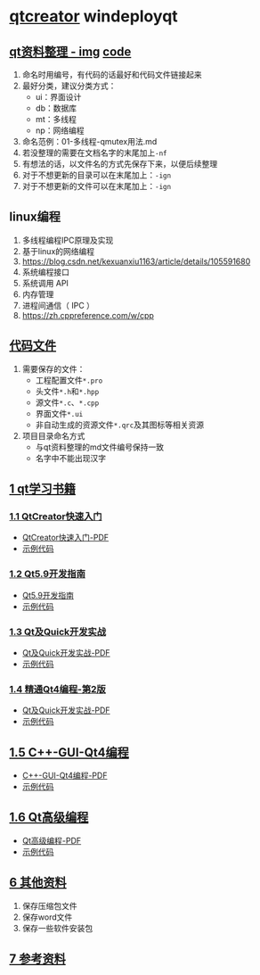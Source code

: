 # [qtcreator](./)   windeployqt   
## [qt资料整理](./01-qt-study)[ - img](./01-qt-study/img) [code](./02-code)       

1. 命名时用编号，有代码的话最好和代码文件链接起来     
2. 最好分类，建议分类方式：   
	- ui：界面设计   
	- db：数据库   
	- mt：多线程   
	- np：网络编程  
3. 命名范例：01-多线程-qmutex用法.md  
4. 若没整理的需要在文档名字的末尾加上`-nf`  
5. 有想法的话，以文件名的方式先保存下来，以便后续整理   
6. 对于不想更新的目录可以在末尾加上：`-ign`   
7. 对于不想更新的文件可以在末尾加上：`-ign`    


## linux编程   
1. 多线程编程IPC原理及实现   
2. 基于linux的网络编程   
3. https://blog.csdn.net/kexuanxiu1163/article/details/105591680   
4. 系统编程接口   
5. 系统调用 API    
6. 内存管理     
7. 进程间通信（ IPC ）   
8. https://zh.cppreference.com/w/cpp  

## [代码文件](./02-code)   
1. 需要保存的文件：   
	- 工程配置文件`*.pro`   
	- 头文件`*.h`和`*.hpp`    
	- 源文件`*.c`、`*.cpp`  
	- 界面文件`*.ui`     
	- 非自动生成的资源文件`*.qrc`及其图标等相关资源   
2. 项目目录命名方式    
	- 与qt资料整理的md文件编号保持一致   
	- 名字中不能出现汉字     


## [1 qt学习书籍](./00-qtcreator-book)
### [1.1 QtCreator快速入门](./00-qtcreator-book/01-Qt-creator-quick-start)
- [QtCreator快速入门-PDF](./00-qtcreator-book/01-Qt-creator-quick-start/QtCreator快速入门-第三版.pdf)
- [示例代码](./01-Qt-creator-quick-start/src)  

### [1.2 Qt5.9开发指南](./00-qtcreator-book/02-qt5-9CPP-developer's-guide)
- [Qt5.9开发指南](./00-qtcreator-book/02-qt5-9CPP-developer's-guide/qt5-CPP开发指南.md)
- [示例代码](./00-qtcreator-book/02-qt5-9CPP-developer's-guide/src)

### [1.3 Qt及Quick开发实战](./00-qtcreator-book/03-Qt-quick-develop-practice)
- [Qt及Quick开发实战-PDF](./00-qtcreator-book/03-Qt-quick-develop-practice/Qt及Quick开发实战-big.pdf)
- [示例代码](./00-qtcreator-book/03-Qt-quick-develop-practice/src)

### [1.4 精通Qt4编程-第2版](./00-qtcreator-book/04-Proficient-in-QT4-V2)
- [Qt及Quick开发实战-PDF](./00-qtcreator-book/04-Proficient-in-QT4-V2/精通Qt4编程-第2版.pdf)
- [示例代码](./00-qtcreator-book/04-Proficient-in-QT4-V2/src)

## [1.5 C++-GUI-Qt4编程](./00-qtcreator-book/04-C++-GUI-Qt4)
- [C++-GUI-Qt4编程-PDF](./00-qtcreator-book/05-C++-GUI-Qt4/C++GUI-Qt4编程-第二版.pdf)
- [示例代码](./00-qtcreator-book/05-C++-GUI-Qt4/src)

## [1.6 Qt高级编程](./00-qtcreator-book/06-QT-advanced-programming)
- [Qt高级编程-PDF](./00-qtcreator-book/06-QT-advanced-programming/Qt高级编程.pdf)
- [示例代码](./00-qtcreator-book/06-QT-advanced-programming/src)



## [6 其他资料](./10-others)  
1. 保存压缩包文件   
2. 保存word文件   
3. 保存一些软件安装包  



## [7 参考资料](https://blog.csdn.net/net_syc/article/details/80236963)    

 

